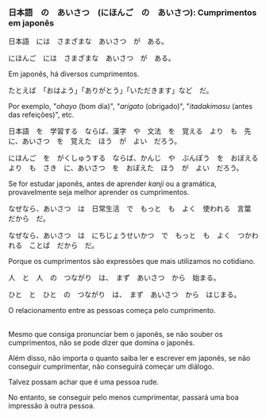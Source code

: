 ### 日本語　の　あいさつ　(にほんご　の　あいさつ): Cumprimentos em japonês

日本語　には　さまざまな　あいさつ　が　ある。

にほんご　には　さまざまな　あいさつ　が　ある。

Em japonês, há diversos cumprimentos.
<br>

たとえば　「おはよう」「ありがとう」「いただきます」など　だ。

Por exemplo, "*ohayo* (bom dia)", "*arigato* (obrigado)", "*itadakimasu* (antes das refeições)", etc.
<br>

日本語　を　学習する　ならば、漢字　や　文法　を　覚える　より　も　先　に、あいさつ　を　覚えた　ほう　が　よい　だろう。

にほんご　を　がくしゅうする　ならば、かんじ　や　ぶんぽう　を　おぼえる　より　も　さき　に、あいさつ　を　おぼえた　ほう　が　よい　だろう。

Se for estudar japonês, antes de aprender *kanji* ou a gramática, provavelmente seja melhor aprender os cumprimentos.
<br>

なぜなら、あいさつ　は　日常生活　で　もっと　も　よく　使われる　言葉　だから　だ。

なぜなら、あいさつ　は　にちじょうせいかつ　で　もっと　も　よく　つかわれる　ことば　だから　だ。

Porque os cumprimentos são expressões que mais utilizamos no cotidiano.
<br>

人　と　人　の　つながり　は、　まず　あいさつ　から　始まる。

ひと　と　ひと　の　つながり　は、　まず　あいさつ　から　はじまる。

O relacionamento entre as pessoas começa pelo cumprimento.
<br><br>



Mesmo que consiga pronunciar bem o japonês, se não souber os cumprimentos, não se pode dizer que domina o japonês.

Além disso, não importa o quanto saiba ler e escrever em japonês, se não conseguir cumprimentar, não conseguirá começar um diálogo.

Talvez possam achar que é uma pessoa rude.

No entanto, se conseguir pelo menos cumprimentar, passará uma boa impressão à outra pessoa.